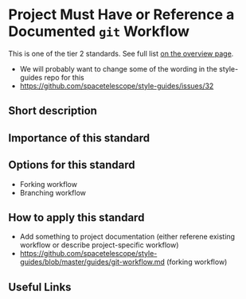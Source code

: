 # Project Must Have or Reference a Documented ``git`` Workflow

This is one of the tier 2 standards. See full list [on the overview page](README.md).

- We will probably want to change some of the wording in the style-guides repo for this
- https://github.com/spacetelescope/style-guides/issues/32

## Short description


## Importance of this standard


## Options for this standard

- Forking workflow
- Branching workflow


## How to apply this standard

- Add something to project documentation (either referene existing workflow or describe project-specific workflow)
- https://github.com/spacetelescope/style-guides/blob/master/guides/git-workflow.md (forking workflow)


## Useful Links
